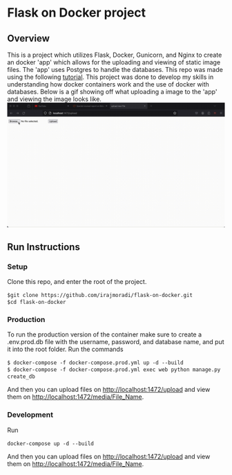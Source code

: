 # Flask on Docker project
## Overview
This is a project which utilizes Flask, Docker, Gunicorn, and Nginx to create an docker 'app' which allows for the uploading and viewing of static image files. The 'app' uses Postgres to handle the databases. This repo was made using the following [tutorial](https://testdriven.io/blog/dockerizing-flask-with-postgres-gunicorn-and-nginx/). This project was done to develop my skills in understanding how docker containers work and the use of docker with databases. Below is a gif showing off what uploading a image to the 'app' and viewing the image looks like. 
![Show Off Uploading](uploading.gif)
## Run Instructions

### Setup
Clone this repo, and enter the root of the project.
```
$git clone https://github.com/irajmoradi/flask-on-docker.git
$cd flask-on-docker
```

### Production
To run the production version of the container make sure to create a .env.prod.db file with the username, password, and database name, and put it into the root folder. 
Run the commands
```
$ docker-compose -f docker-compose.prod.yml up -d --build
$ docker-compose -f docker-compose.prod.yml exec web python manage.py create_db
```
And then you can upload files on [http://localhost:1472/upload](http://localhost:1472/upload) and view them on [http://localhost:1472/media/File_Name](http://localhost:1472/media/File_Name).
### Development
Run 
```
docker-compose up -d --build
```
And then you can upload files on [http://localhost:1472/upload](http://localhost:1472/upload) and view them on [http://localhost:1472/media/File_Name](http://localhost:1472/media/File_Name).

